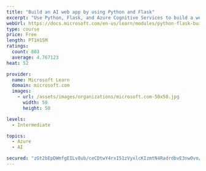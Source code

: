 ```yaml
---
title: "Build an AI web app by using Python and Flask"
excerpt: "Use Python, Flask, and Azure Cognitive Services to build a web app that incorporates AI"
webUrl: https://docs.microsoft.com/en-us/learn/modules/python-flask-build-ai-web-app/
type: course
price: Free
length: PT1H15M
ratings:
  count: 803
  average: 4.767123
heat: 52

provider:
  name: Microsoft Learn
  domain: microsoft.com
  images:
    - url: /assets/images/organizations/microsoft.com-50x50.jpg
      width: 50
      height: 50

levels:
  - Intermediate

topics:
  - Azure
  - AI

secured: "zGt2bEpDWmfgEILv8ub/ceCDtwY4rxI51zVyxlcKIzmtN4RadrdbvE3nwOvo/fDqnp9KKycBUe2mGU+wXwdRSawDSPV4MerrnpmGqOH1h3rQedfqE3pscamGiGs7cAGdBgEAZpUjjZL+ortvvHlTjUNCwN0vu6vtTHAL9XQay77hZ1+14z7zULzApoD2V3Gi+syqUoiPuVbJDjYUjXqOC0Sxs5HF1m3QhXteNfd0EMexGTFiZOqJybEA5pWzzUOJvVzzf/TNg4R8yFpBaOovv2KIQQA+9WuZrNklzz7KKgeyyznUu+LZSZ6anXhb680Vy5JjEDIAHGDw0FmGacrWxCAs5GW9ivLyH/RC7PgvAL47l4XmNnGK4YQ/9Ju/GiZHN5y+x5xs6sjU2v1FXAEgHuC4zfOLBJTCLfTXhj0ZKlc=;2S0mACzntPC2lAeLiNGz7w=="
---
```


